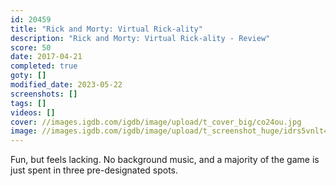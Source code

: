 ```yaml
---
id: 20459
title: "Rick and Morty: Virtual Rick-ality"
description: "Rick and Morty: Virtual Rick-ality - Review"
score: 50
date: 2017-04-21
completed: true
goty: []
modified_date: 2023-05-22
screenshots: []
tags: []
videos: []
cover: //images.igdb.com/igdb/image/upload/t_cover_big/co24ou.jpg
image: //images.igdb.com/igdb/image/upload/t_screenshot_huge/idrs5vnlt4wvm8zep2pr.jpg
---
```

Fun, but feels lacking. No background music, and a majority of the game is just spent in three pre-designated spots. 